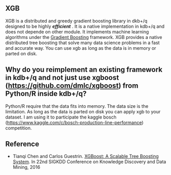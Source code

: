 
XGB 
---
XGB is a distributed and greedy gradient boosting library in dkb+/q designed to be highly ***efficient*** . It is a native implementation in kdb+/q and does not depende on other module.
It implements machine learning algorithms under the [Gradient Boosting](https://en.wikipedia.org/wiki/Gradient_boosting) framework.
XGB provides a native distributed tree boosting that solve many data science problems in a fast and accurate way.
You can use xgb as long as the data is in memory or parted on disk.

Why do you reimplement an existing framework in kdb+/q and not just use xgboost (https://github.com/dmlc/xgboost) from Python/R inside kdb+/q?
--------------
Python/R require that the data fits into memory. The data size is the limitation. As long as the data is parted on disk you can apply xgb to your dataset. I am using it to participate the kaggle bosch (https://www.kaggle.com/c/bosch-production-line-performance) competition. 

Reference
---------
- Tianqi Chen and Carlos Guestrin. [XGBoost: A Scalable Tree Boosting System](http://arxiv.org/abs/1603.02754). In 22nd SIGKDD Conference on Knowledge Discovery and Data Mining, 2016 
